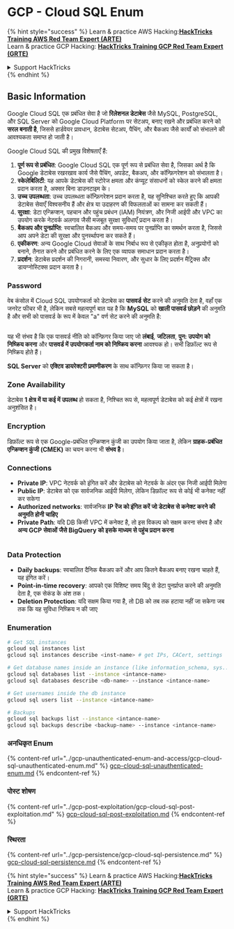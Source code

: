 # GCP - Cloud SQL Enum

{% hint style="success" %}
Learn & practice AWS Hacking:<img src="../../../.gitbook/assets/image (1) (1) (1).png" alt="" data-size="line">[**HackTricks Training AWS Red Team Expert (ARTE)**](https://training.hacktricks.xyz/courses/arte)<img src="../../../.gitbook/assets/image (1) (1) (1).png" alt="" data-size="line">\
Learn & practice GCP Hacking: <img src="../../../.gitbook/assets/image (2).png" alt="" data-size="line">[**HackTricks Training GCP Red Team Expert (GRTE)**<img src="../../../.gitbook/assets/image (2).png" alt="" data-size="line">](https://training.hacktricks.xyz/courses/grte)

<details>

<summary>Support HackTricks</summary>

* Check the [**subscription plans**](https://github.com/sponsors/carlospolop)!
* **Join the** 💬 [**Discord group**](https://discord.gg/hRep4RUj7f) or the [**telegram group**](https://t.me/peass) or **follow** us on **Twitter** 🐦 [**@hacktricks\_live**](https://twitter.com/hacktricks_live)**.**
* **Share hacking tricks by submitting PRs to the** [**HackTricks**](https://github.com/carlospolop/hacktricks) and [**HackTricks Cloud**](https://github.com/carlospolop/hacktricks-cloud) github repos.

</details>
{% endhint %}

## Basic Information

Google Cloud SQL एक प्रबंधित सेवा है जो **रिलेशनल डेटाबेस** जैसे MySQL, PostgreSQL, और SQL Server को Google Cloud Platform पर सेटअप, बनाए रखने और प्रबंधित करने को **सरल बनाती है**, जिससे हार्डवेयर प्रावधान, डेटाबेस सेटअप, पैचिंग, और बैकअप जैसे कार्यों को संभालने की आवश्यकता समाप्त हो जाती है।

Google Cloud SQL की प्रमुख विशेषताएँ हैं:

1. **पूर्ण रूप से प्रबंधित**: Google Cloud SQL एक पूर्ण रूप से प्रबंधित सेवा है, जिसका अर्थ है कि Google डेटाबेस रखरखाव कार्य जैसे पैचिंग, अपडेट, बैकअप, और कॉन्फ़िगरेशन को संभालता है।
2. **स्केलेबिलिटी**: यह आपके डेटाबेस की स्टोरेज क्षमता और कंप्यूट संसाधनों को स्केल करने की क्षमता प्रदान करता है, अक्सर बिना डाउनटाइम के।
3. **उच्च उपलब्धता**: उच्च उपलब्धता कॉन्फ़िगरेशन प्रदान करता है, यह सुनिश्चित करते हुए कि आपकी डेटाबेस सेवाएँ विश्वसनीय हैं और क्षेत्र या उदाहरण की विफलताओं का सामना कर सकती हैं।
4. **सुरक्षा**: डेटा एन्क्रिप्शन, पहचान और पहुंच प्रबंधन (IAM) नियंत्रण, और निजी आईपी और VPC का उपयोग करके नेटवर्क अलगाव जैसी मजबूत सुरक्षा सुविधाएँ प्रदान करता है।
5. **बैकअप और पुनर्प्राप्ति**: स्वचालित बैकअप और समय-समय पर पुनर्प्राप्ति का समर्थन करता है, जिससे आप अपने डेटा की सुरक्षा और पुनर्स्थापना कर सकते हैं।
6. **एकीकरण**: अन्य Google Cloud सेवाओं के साथ निर्बाध रूप से एकीकृत होता है, अनुप्रयोगों को बनाने, तैनात करने और प्रबंधित करने के लिए एक व्यापक समाधान प्रदान करता है।
7. **प्रदर्शन**: डेटाबेस प्रदर्शन की निगरानी, समस्या निवारण, और सुधार के लिए प्रदर्शन मैट्रिक्स और डायग्नोस्टिक्स प्रदान करता है।

### Password

वेब कंसोल में Cloud SQL उपयोगकर्ता को डेटाबेस का **पासवर्ड** **सेट** करने की अनुमति देता है, वहाँ एक जनरेट फीचर भी है, लेकिन सबसे महत्वपूर्ण बात यह है कि **MySQL** को **खाली पासवर्ड छोड़ने** की अनुमति है और सभी को पासवर्ड के रूप में केवल "a" वर्ण सेट करने की अनुमति है:

<figure><img src="../../../.gitbook/assets/image (14).png" alt=""><figcaption></figcaption></figure>

यह भी संभव है कि एक पासवर्ड नीति को कॉन्फ़िगर किया जाए जो **लंबाई**, **जटिलता**, **पुन: उपयोग को निष्क्रिय करना** और **पासवर्ड में उपयोगकर्ता नाम को निष्क्रिय करना** आवश्यक हो। सभी डिफ़ॉल्ट रूप से निष्क्रिय होते हैं।

**SQL Server** को **एक्टिव डायरेक्टरी प्रमाणीकरण** के साथ कॉन्फ़िगर किया जा सकता है।

### Zone Availability

डेटाबेस **1 क्षेत्र में या कई में उपलब्ध** हो सकता है, निश्चित रूप से, महत्वपूर्ण डेटाबेस को कई क्षेत्रों में रखना अनुशंसित है।

### Encryption

डिफ़ॉल्ट रूप से एक Google-प्रबंधित एन्क्रिप्शन कुंजी का उपयोग किया जाता है, लेकिन **ग्राहक-प्रबंधित एन्क्रिप्शन कुंजी (CMEK)** का चयन करना भी **संभव है**।

### Connections

* **Private IP**: VPC नेटवर्क को इंगित करें और डेटाबेस को नेटवर्क के अंदर एक निजी आईपी मिलेगा
* **Public IP**: डेटाबेस को एक सार्वजनिक आईपी मिलेगा, लेकिन डिफ़ॉल्ट रूप से कोई भी कनेक्ट नहीं कर सकेगा
* **Authorized networks**: सार्वजनिक **IP रेंज को इंगित करें जो डेटाबेस से कनेक्ट करने की अनुमति होनी चाहिए**
* **Private Path**: यदि DB किसी VPC में कनेक्ट है, तो इस विकल्प को सक्षम करना संभव है और **अन्य GCP सेवाओं जैसे BigQuery को इसके माध्यम से पहुंच प्रदान करना**

<figure><img src="../../../.gitbook/assets/image (15).png" alt=""><figcaption></figcaption></figure>

### Data Protection

* **Daily backups**: स्वचालित दैनिक बैकअप करें और आप कितने बैकअप बनाए रखना चाहते हैं, यह इंगित करें।
* **Point-in-time recovery**: आपको एक विशिष्ट समय बिंदु से डेटा पुनर्प्राप्त करने की अनुमति देता है, एक सेकंड के अंश तक।
* **Deletion Protection**: यदि सक्षम किया गया है, तो DB को तब तक हटाया नहीं जा सकेगा जब तक कि यह सुविधा निष्क्रिय न की जाए

### Enumeration
```bash
# Get SQL instances
gcloud sql instances list
gcloud sql instances describe <inst-name> # get IPs, CACert, settings

# Get database names inside an instance (like information_schema, sys...)
gcloud sql databases list --instance <intance-name>
gcloud sql databases describe <db-name> --instance <intance-name>

# Get usernames inside the db instance
gcloud sql users list --instance <intance-name>

# Backups
gcloud sql backups list --instance <intance-name>
gcloud sql backups describe <backup-name> --instance <intance-name>
```
### अनधिकृत Enum

{% content-ref url="../gcp-unauthenticated-enum-and-access/gcp-cloud-sql-unauthenticated-enum.md" %}
[gcp-cloud-sql-unauthenticated-enum.md](../gcp-unauthenticated-enum-and-access/gcp-cloud-sql-unauthenticated-enum.md)
{% endcontent-ref %}

### पोस्ट शोषण

{% content-ref url="../gcp-post-exploitation/gcp-cloud-sql-post-exploitation.md" %}
[gcp-cloud-sql-post-exploitation.md](../gcp-post-exploitation/gcp-cloud-sql-post-exploitation.md)
{% endcontent-ref %}

### स्थिरता

{% content-ref url="../gcp-persistence/gcp-cloud-sql-persistence.md" %}
[gcp-cloud-sql-persistence.md](../gcp-persistence/gcp-cloud-sql-persistence.md)
{% endcontent-ref %}

{% hint style="success" %}
Learn & practice AWS Hacking:<img src="../../../.gitbook/assets/image (1) (1) (1).png" alt="" data-size="line">[**HackTricks Training AWS Red Team Expert (ARTE)**](https://training.hacktricks.xyz/courses/arte)<img src="../../../.gitbook/assets/image (1) (1) (1).png" alt="" data-size="line">\
Learn & practice GCP Hacking: <img src="../../../.gitbook/assets/image (2).png" alt="" data-size="line">[**HackTricks Training GCP Red Team Expert (GRTE)**<img src="../../../.gitbook/assets/image (2).png" alt="" data-size="line">](https://training.hacktricks.xyz/courses/grte)

<details>

<summary>Support HackTricks</summary>

* Check the [**subscription plans**](https://github.com/sponsors/carlospolop)!
* **Join the** 💬 [**Discord group**](https://discord.gg/hRep4RUj7f) or the [**telegram group**](https://t.me/peass) or **follow** us on **Twitter** 🐦 [**@hacktricks\_live**](https://twitter.com/hacktricks_live)**.**
* **Share hacking tricks by submitting PRs to the** [**HackTricks**](https://github.com/carlospolop/hacktricks) and [**HackTricks Cloud**](https://github.com/carlospolop/hacktricks-cloud) github repos.

</details>
{% endhint %}
